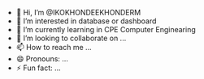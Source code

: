 - 👋 Hi, I’m @IKOKHONDEEKHONDERM
- 👀 I’m interested in database or dashboard
- 🌱 I’m currently learning in CPE Computer Enginearing
- 💞️ I’m looking to collaborate on ...
- 📫 How to reach me ...
- 😄 Pronouns: ...
- ⚡ Fun fact: ...

<!---
IKOKHONDEEKHONDERM/IKOKHONDEEKHONDERM is a ✨ special ✨ repository because its `README.md` (this file) appears on your GitHub profile.
You can click the Preview link to take a look at your changes.
--->
